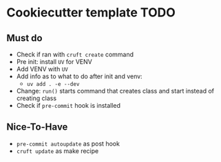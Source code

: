 # Cookiecutter template TODO

## Must do

- Check if ran with `cruft create` command
- Pre init: install `UV` for VENV
- Add VENV with `UV`
- Add info as to what to do after init and venv:
  - `uv add . -e --dev`
- Change: `run()` starts command that creates class and start instead of creating class
- Check if `pre-commit` hook is installed

## Nice-To-Have

- `pre-commit autoupdate` as post hook
- `cruft update` as make recipe
